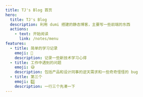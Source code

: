 ```yaml
---
title: TJ's Blog 首页
hero:
  title: TJ's Blog
  description: 利用 dumi 搭建的静态博客，主要写一些前端的东西
  actions:
    - text: 开始阅读
      link: /notes/menu
features:
  - title: 简单的学习记录
    emoji: 📝
    description: 记录一些新技术学习心得
  - title: 工作中遇到的问题
    emoji: 😅
    description: 包括产品和设计同事的逆天需求和一些奇奇怪怪的 bug
  - title: 第三个
    emoji: 3️⃣
    description: 一行三个先凑一下
---
```

